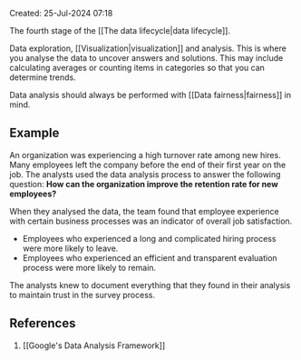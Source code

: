 Created: 25-Jul-2024 07:18

The fourth stage of the [[The data lifecycle|data lifecycle]].

Data exploration, [[Visualization|visualization]] and analysis. This is where you analyse the data to uncover answers and solutions. This may include calculating averages or counting items in categories so that you can determine trends.

Data analysis should always be performed with [[Data fairness|fairness]] in mind.
## Example
An organization was experiencing a high turnover rate among new hires. Many employees left the company before the end of their first year on the job. The analysts used the data analysis process to answer the following question: **How can the organization improve the retention rate for new employees?**

When they analysed the data, the team found that employee experience with certain business processes was an indicator of overall job satisfaction.

* Employees who experienced a long and complicated hiring process were more likely to leave.
* Employees who experienced an efficient and transparent evaluation process were more likely to remain.

The analysts knew to document everything that they found in their analysis to maintain trust in the survey process.
## References
1. [[Google's Data Analysis Framework]]

